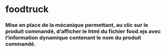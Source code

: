 # foodtruck
### Mise en place de la mécanique permettant, au clic sur le produit commandé, d’afficher le html du fichier food.ejs avec l’information dynamique contenant le nom du produit commandé.
